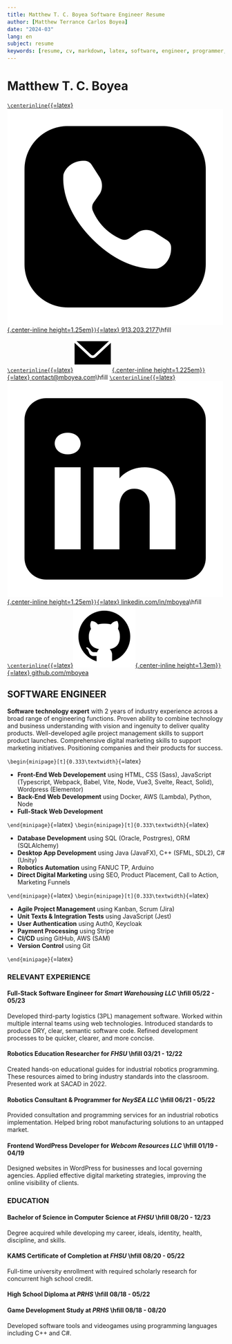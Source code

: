 ```yaml
---
title: Matthew T. C. Boyea Software Engineer Resume
author: [Matthew Terrance Carlos Boyea]
date: "2024-03"
lang: en
subject: resume
keywords: [resume, cv, markdown, latex, software, engineer, programmer, matthew, boyea]
---
```

# Matthew T. C. Boyea

[`\centerinline{`{=latex}![Phone icon}](media/icons8-phone-500.png){.center-inline height=1.25em}`}`{=latex} 913.203.2177](tel:9132032177)\hfill
[`\centerinline{`{=latex}![Email icon](media/icons8-email-90.png){.center-inline height=1.225em}`}`{=latex} contact@mboyea.com](mailto:contact@mboyea.com)\hfill
[`\centerinline{`{=latex}![LinkedIn icon](media/icons8-linkedin-500.png){.center-inline height=1.25em}`}`{=latex} linkedin.com/in/mboyea](https://www.linkedin.com/in/mboyea/)\hfill
[`\centerinline{`{=latex}![GitHub icon](media/icons8-github-144.png){.center-inline height=1.3em}`}`{=latex} github.com/mboyea](https://github.com/mboyea)

[comment]: # (icons from https://icons8.com/)

## SOFTWARE ENGINEER
**Software technology expert** with 2 years of industry experience across a broad range of engineering functions. Proven ability to combine technology and business understanding with vision and ingenuity to deliver quality products. Well-developed agile project management skills to support product launches. Comprehensive digital marketing skills to support marketing initiatives. Positioning companies and their products for success.

`\begin{minipage}[t]{0.333\textwidth}`{=latex}

- **Front-End Web Developement** using HTML, CSS (Sass), JavaScript (Typescript, Webpack, Babel, Vite, Node, Vue3, Svelte, React, Solid), Wordpress (Elementor)
- **Back-End Web Development** using Docker, AWS (Lambda), Python, Node
- **Full-Stack Web Development**

`\end{minipage}`{=latex}
`\begin{minipage}[t]{0.333\textwidth}`{=latex}

- **Database Development** using SQL (Oracle, Postrgres), ORM (SQLAlchemy)
- **Desktop App Development** using Java (JavaFX), C++ (SFML,
SDL2), C# (Unity)
- **Robotics Automation** using FANUC TP, Arduino
- **Direct Digital Marketing** using SEO, Product Placement, Call to Action, Marketing Funnels

`\end{minipage}`{=latex}
`\begin{minipage}[t]{0.333\textwidth}`{=latex}

- **Agile Project Management** using Kanban, Scrum (Jira)
- **Unit Texts & Integration Tests** using
JavaScript (Jest)
- **User Authentication** using Auth0, Keycloak
- **Payment Processing** using Stripe
- **CI/CD** using GitHub, AWS (SAM)
- **Version Control** using Git

`\end{minipage}`{=latex}

### RELEVANT EXPERIENCE
#### **Full-Stack Software Engineer** for *Smart Warehousing LLC* \hfill 05/22 - 05/23

Developed third-party logistics (3PL) management software. Worked within multiple internal teams using web technologies. Introduced standards to produce DRY, clear, semantic software code. Refined development processes to be quicker, clearer, and more concise.

#### **Robotics Education Researcher** for *FHSU* \hfill 03/21 - 12/22

Created hands-on educational guides for industrial robotics programming. These resources aimed to bring industry standards into the classroom. Presented work at SACAD in 2022.

#### **Robotics Consultant & Programmer** for *NeySEA LLC* \hfill 06/21 - 05/22

Provided consultation and programming services for an industrial robotics implementation. Helped bring robot manufacturing solutions to an untapped market.

#### **Frontend WordPress Developer** for *Webcom Resources LLC* \hfill 01/19 - 04/19

Designed websites in WordPress for businesses and local governing agencies. Applied effective digital marketing strategies, improving the online visibility of clients.

### EDUCATION
#### **Bachelor of Science in Computer Science** at *FHSU* \hfill 08/20 - 12/23

Degree acquired while developing my career, ideals, identity, health, discipline, and skills.

#### **KAMS Certificate of Completion** at *FHSU* \hfill 08/20 - 05/22

Full-time university enrollment with required scholarly research for concurrent high school credit.

#### **High School Diploma** at *PRHS* \hfill 08/18 - 05/22

#### **Game Development Study** at *PRHS* \hfill 08/18 - 08/20

Developed software tools and videogames using programming languages including C++ and C#.

